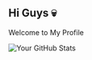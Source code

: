 ## Hi Guys 💀
Welcome to My Profile


![Your GitHub Stats](https://github-readme-stats.vercel.app/api?username=Scary-technologies)

